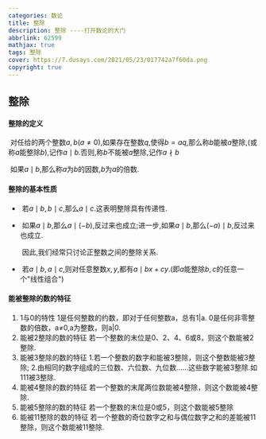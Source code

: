 ```yaml
---
categories: 数论
title: 整除
description: 整除 ----打开数论的大门
abbrlink: 62599
mathjax: true
tags: 整除
cover: https://7.dusays.com/2021/05/23/017742a7f60da.png
copyright: true
---
```


## 整除

#### 整除的定义

​    对任给的两个整数$a,b(a\ne 0)$,如果存在整数$q$,使得$b=aq$,那么称$b$能被$a$整除,(或称$a$能整除$b$),记作$a\mid b$.否则,称$b$不能被$a$整除,记作$a \nmid b$  

​	如果$a\mid b$,那么称$a$为$b$的因数,$b$为$a$的倍数.

#### 整除的基本性质

- ​	若$a\mid b,b\mid c$,那么$a\mid c$.这表明整除具有传递性.

- ​     如果$a\mid b$,那么$a\mid (-b)$,反过来也成立;进一步,如果$a\mid b$,那么$(-a)\mid b$,反过来也成立.

  ​	 因此,我们经常只讨论正整数之间的整除关系.

- ​      若$a\mid b,a\mid c$,则对任意整数$x,y$,都有$a\mid bx+cy$.(即$a$能整除$b,c$的任意一个"线性组合")

#### 能被整除的数的特征

1. 1与0的特性
	1是任何整数的约数，即对于任何整数a，总有1|a.
	0是任何非零整数的倍数，a≠0,a为整数，则a|0.
2. 能被2整除的数的特征
	若一个整数的末位是0、2、4、6或8，则这个数能被2整除.
3. 能被3整除的数的特征
	1.若一个整数的数字和能被3整除，则这个整数能被3整除;
	2.由相同的数字组成的三位数、六位数、九位数……这些数字能被3整除.如111被3整除.
4. 能被4整除的数的特征
	若一个整数的末尾两位数能被4整除，则这个数能被4整除.
5. 能被5整除的数的特征
	若一个整数的末位是0或5，则这个数能被5整除
6. 能被11整除的数的特征
	若一个整数的奇位数字之和与偶位数字之和的差能被11整除，则这个数能被11整除.


